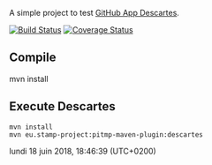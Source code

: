 A simple project to test [GitHub App Descartes](https://github.com/apps/descartes).


[![Build Status](https://travis-ci.org/CaelProjects/experiments.svg?branch=master)](https://travis-ci.org/CaelProjects/experiments)
[![Coverage Status](https://coveralls.io/repos/github/CaelProjects/experiments/badge.svg?branch=master)](https://coveralls.io/github/CaelProjects/experiments?branch=master)

Compile
-------
mvn install

Execute Descartes
-----------------
```
mvn install
mvn eu.stamp-project:pitmp-maven-plugin:descartes
```
lundi 18 juin 2018, 18:46:39 (UTC+0200)
